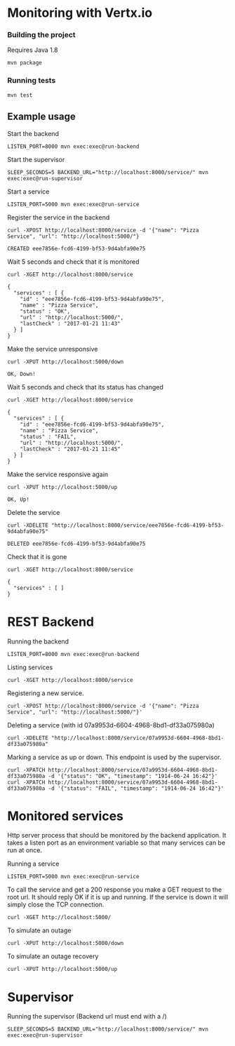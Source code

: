 # Monitoring with Vertx.io

### Building the project

Requires Java 1.8

```
mvn package
```

### Running tests

```
mvn test
```

## Example usage

Start the backend

```
LISTEN_PORT=8000 mvn exec:exec@run-backend
```

Start the supervisor

```
SLEEP_SECONDS=5 BACKEND_URL="http://localhost:8000/service/" mvn exec:exec@run-supervisor
```

Start a service

```
LISTEN_PORT=5000 mvn exec:exec@run-service
```

Register the service in the backend

```
curl -XPOST http://localhost:8000/service -d '{"name": "Pizza Service", "url": "http://localhost:5000/"}

CREATED eee7856e-fcd6-4199-bf53-9d4abfa90e75
```

Wait 5 seconds and check that it is monitored

```
curl -XGET http://localhost:8000/service

{
  "services" : [ {
    "id" : "eee7856e-fcd6-4199-bf53-9d4abfa90e75",
    "name" : "Pizza Service",
    "status" : "OK",
    "url" : "http://localhost:5000/",
    "lastCheck" : "2017-01-21 11:43"
  } ]
}
```

Make the service unresponsive

```
curl -XPUT http://localhost:5000/down

OK, Down!
```

Wait 5 seconds and check that its status has changed

```
curl -XGET http://localhost:8000/service

{
  "services" : [ {
    "id" : "eee7856e-fcd6-4199-bf53-9d4abfa90e75",
    "name" : "Pizza Service",
    "status" : "FAIL",
    "url" : "http://localhost:5000/",
    "lastCheck" : "2017-01-21 11:45"
  } ]
}

```

Make the service responsive again

```
curl -XPUT http://localhost:5000/up

OK, Up!
```

Delete the service
```
curl -XDELETE "http://localhost:8000/service/eee7856e-fcd6-4199-bf53-9d4abfa90e75"

DELETED eee7856e-fcd6-4199-bf53-9d4abfa90e75
```

Check that it is gone
```
curl -XGET http://localhost:8000/service

{
  "services" : [ ]
}
```

# REST Backend

Running the backend

```
LISTEN_PORT=8000 mvn exec:exec@run-backend
```

Listing services

```
curl -XGET http://localhost:8000/service
```

Registering a new service.

```
curl -XPOST http://localhost:8000/service -d '{"name": "Pizza Service", "url": "http://localhost:5000/"}'
```

Deleting a service (with id 07a9953d-6604-4968-8bd1-df33a075980a)

```
curl -XDELETE "http://localhost:8000/service/07a9953d-6604-4968-8bd1-df33a075980a"
```

Marking a service as up or down. This endpoint is used by the supervisor.

```
curl -XPATCH http://localhost:8000/service/07a9953d-6604-4968-8bd1-df33a075980a -d '{"status": "OK", "timestamp": "1914-06-24 16:42"}'
curl -XPATCH http://localhost:8000/service/07a9953d-6604-4968-8bd1-df33a075980a -d '{"status": "FAIL", "timestamp": "1914-06-24 16:42"}'
```

# Monitored services
Http server process that should be monitored by the backend application. It takes a listen port as an environment variable so that many services can be run at once.

Running a service

```
LISTEN_PORT=5000 mvn exec:exec@run-service
```

To call the service and get a 200 response you make a GET request to the root url. It should reply OK if it is up and running. If the service is down it will simply close the TCP connection.

```
curl -XGET http://localhost:5000/
```

To simulate an outage

```
curl -XPUT http://localhost:5000/down
```

To simulate an outage recovery

```
curl -XPUT http://localhost:5000/up
```

# Supervisor

Running the supervisor (Backend url must end with a /)

```
SLEEP_SECONDS=5 BACKEND_URL="http://localhost:8000/service/" mvn exec:exec@run-supervisor
```
